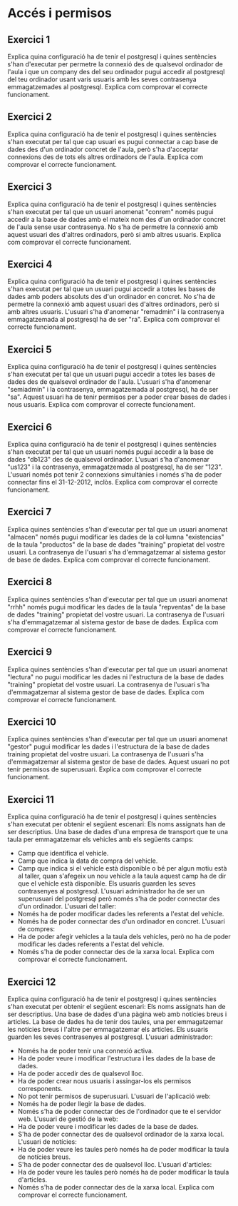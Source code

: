 # Accés i permisos

## Exercici 1

Explica quina configuració ha de tenir el postgresql i quines sentències s'han
d'executar per permetre la connexió des de qualsevol ordinador de l'aula i que un company des del seu ordinador pugui accedir al postgresql del teu ordinador usant
varis usuaris amb les seves contrasenya emmagatzemades al postgresql. Explica com
comprovar el correcte funcionament.


## Exercici 2

Explica quina configuració ha de tenir el postgresql i quines sentències s'han
executat per tal que cap usuari es pugui connectar a cap base de dades des d'un
ordinador concret de l'aula, però s'ha d'acceptar connexions des de tots els altres
ordinadors de l'aula. Explica com comprovar el correcte funcionament.


## Exercici 3

Explica quina configuració ha de tenir el postgresql i quines sentències s'han
executat per tal que un usuari anomenat "conrem" només pugui accedir a la base de
dades amb el mateix nom des d'un ordinador concret de l'aula sense usar contrasenya.
No s'ha de permetre la connexió amb aquest usuari des d'altres ordinadors, però si
amb altres usuaris. Explica com comprovar el correcte funcionament.


## Exercici 4

Explica quina configuració ha de tenir el postgresql i quines sentències s'han
executat per tal que un usuari pugui accedir a totes les bases de dades amb poders
absoluts des d'un ordinador en concret. No s'ha de permetre la connexió amb aquest
usuari des d'altres ordinadors, però si amb altres usuaris. L'usuari s'ha d'anomenar
"remadmin" i la contrasenya emmagatzemada al postgresql ha de ser "ra".
Explica com comprovar el correcte funcionament.


## Exercici 5

Explica quina configuració ha de tenir el postgresql i quines sentències s'han
executat per tal que un usuari pugui accedir a totes les bases de dades des de
qualsevol ordinador de l'aula. L'usuari s'ha d'anomenar "semiadmin" i la contrasenya,
emmagatzemada al postgresql, ha de ser "sa". Aquest usuari ha de tenir permisos per a
poder crear bases de dades i nous usuaris. Explica com comprovar el correcte
funcionament.


## Exercici 6

Explica quina configuració ha de tenir el postgresql i quines sentències s'han
executat per tal que un usuari només pugui accedir a la base de dades "db123" des de
qualsevol ordinador. L'usuari s'ha d'anomenar "us123" i la contrasenya, emmagatzemada
al postgresql, ha de ser "123". L'usuari només pot tenir 2 connexions simultànies i
només s'ha de poder connectar fins el 31-12-2012, inclòs. Explica com comprovar el
correcte funcionament.


## Exercici 7

Explica quines sentències s'han d'executar per tal que un usuari anomenat
"almacen" només pugui modificar les dades de la col·lumna "existencias" de la taula
"productos" de la base de dades "training" propietat del vostre usuari. La
contrasenya de l'usuari s'ha d'emmagatzemar al sistema gestor de base de dades.
Explica com comprovar el correcte funcionament.


## Exercici 8

Explica quines sentències s'han d'executar per tal que un usuari anomenat "rrhh"
només pugui modificar les dades de la taula "repventas" de la base de dades "training"
propietat del vostre usuari. La contrasenya de l'usuari s'ha d'emmagatzemar al
sistema gestor de base de dades. Explica com comprovar el correcte funcionament.


## Exercici 9

Explica quines sentències s'han d'executar per tal que un usuari anomenat
"lectura" no pugui modificar les dades ni l'estructura de la base de dades "training"
propietat del vostre usuari. La contrasenya de l'usuari s'ha d'emmagatzemar al
sistema gestor de base de dades. Explica com comprovar el correcte funcionament.


## Exercici 10

Explica quines sentències s'han d'executar per tal que un usuari anomenat
"gestor" pugui modificar les dades i l'estructura de la base de dades training
propietat del vostre usuari. La contrasenya de l'usuari s'ha d'emmagatzemar al
sistema gestor de base de dades. Aquest usuari no pot tenir permisos de superusuari.
Explica com comprovar el correcte funcionament.


## Exercici 11

Explica quina configuració ha de tenir el postgresql i quines sentències s'han
executat per obtenir el següent escenari:
Els noms assignats han de ser descriptius.
Una base de dades d'una empresa de transport que te una taula per emmagatzemar els
vehicles amb els següents camps:
 * Camp que identifica el vehicle.
 * Camp que indica la data de compra del vehicle.
 * Camp que indica si el vehicle està disponible o bé per algun motiu està al taller,
quan s'afegeix un nou vehicle a la taula aquest camp ha de dir que el vehicle està
disponible.
Els usuaris guarden les seves contrasenyes al postgresql.
L'usuari administrador ha de ser un superusuari del postgresql però només s'ha de
poder connectar des d'un ordinador.
L'usuari del taller:
 * Només ha de poder modificar dades les referents a l'estat del vehicle.
 * Només ha de poder connectar des d'un ordinador en concret.
L'usuari de compres:
 * Ha de poder afegir vehicles a la taula dels vehicles, però no ha de poder
modificar les dades referents a l'estat del vehicle.
 * Només s'ha de poder connectar des de la xarxa local.
Explica com comprovar el correcte funcionament.


## Exercici 12

Explica quina configuració ha de tenir el postgresql i quines sentències s'han
executat per obtenir el següent escenari:
Els noms assignats han de ser descriptius.
Una base de dades d'una pàgina web amb notícies breus i articles.
La base de dades ha de tenir dos taules, una per emmagatzemar les notícies breus i
l'altre per emmagatzemar els articles.
Els usuaris guarden les seves contrasenyes al postgresql.
L'usuari administrador:
 * Només ha de poder tenir una connexió activa.
 * Ha de poder veure i modificar l'estructura i les dades de la base de dades.
 * Ha de poder accedir des de qualsevol lloc.
 * Ha de poder crear nous usuaris i assingar-los els permisos corresponents.
 * No pot tenir permisos de superusuari.
L'usuari de l'aplicació web:
 * Només ha de poder llegir la base de dades.
 * Només s'ha de poder connectar des de l'ordinador que te el servidor web.
L'usuari de gestió de la web:
 * Ha de poder veure i modificar les dades de la base de dades.
 * S'ha de poder connectar des de qualsevol ordinador de la xarxa local.
L'usuari de notícies:
 * Ha de poder veure les taules però només ha de poder modificar la taula de
notícies breus.
 * S'ha de poder connectar des de qualsevol lloc.
L'usuari d'articles:
 * Ha de poder veure les taules però només ha de poder modificar la taula d'articles.
 * Només s'ha de poder connectar des de la xarxa local. 
Explica com comprovar el correcte funcionament.

